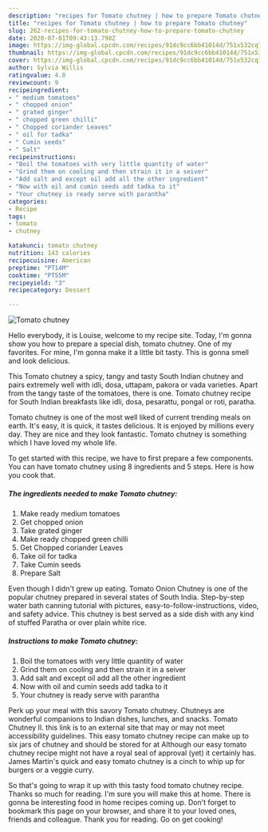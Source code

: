 ```yaml
---
description: "recipes for Tomato chutney | how to prepare Tomato chutney"
title: "recipes for Tomato chutney | how to prepare Tomato chutney"
slug: 262-recipes-for-tomato-chutney-how-to-prepare-tomato-chutney
date: 2020-07-01T09:43:13.798Z
image: https://img-global.cpcdn.com/recipes/91dc9cc6bb41014d/751x532cq70/tomato-chutney-recipe-main-photo.jpg
thumbnail: https://img-global.cpcdn.com/recipes/91dc9cc6bb41014d/751x532cq70/tomato-chutney-recipe-main-photo.jpg
cover: https://img-global.cpcdn.com/recipes/91dc9cc6bb41014d/751x532cq70/tomato-chutney-recipe-main-photo.jpg
author: Sylvia Willis
ratingvalue: 4.8
reviewcount: 9
recipeingredient:
- " medium tomatoes"
- " chopped onion"
- " grated ginger"
- " chopped green chilli"
- " Chopped coriander Leaves"
- " oil for tadka"
- " Cumin seeds"
- " Salt"
recipeinstructions:
- "Boil the tomatoes with very little quantity of water"
- "Grind them on cooling and then strain it in a seiver"
- "Add salt and except oil add all the other ingredient"
- "Now with oil and cumin seeds add tadka to it"
- "Your chutney is ready serve with parantha"
categories:
- Recipe
tags:
- tomato
- chutney

katakunci: tomato chutney 
nutrition: 143 calories
recipecuisine: American
preptime: "PT14M"
cooktime: "PT55M"
recipeyield: "3"
recipecategory: Dessert

---
```



![Tomato chutney](https://img-global.cpcdn.com/recipes/91dc9cc6bb41014d/751x532cq70/tomato-chutney-recipe-main-photo.jpg)

Hello everybody, it is Louise, welcome to my recipe site. Today, I'm gonna show you how to prepare a special dish, tomato chutney. One of my favorites. For mine, I'm gonna make it a little bit tasty. This is gonna smell and look delicious.

This Tomato chutney a spicy, tangy and tasty South Indian chutney and pairs extremely well with idli, dosa, uttapam, pakora or vada varieties. Apart from the tangy taste of the tomatoes, there is one. Tomato chutney recipe for South Indian breakfasts like idli, dosa, pesarattu, pongal or roti, paratha.

Tomato chutney is one of the most well liked of current trending meals on earth. It's easy, it is quick, it tastes delicious. It is enjoyed by millions every day. They are nice and they look fantastic. Tomato chutney is something which I have loved my whole life.


To get started with this recipe, we have to first prepare a few components. You can have tomato chutney using 8 ingredients and 5 steps. Here is how you cook that.

<!--inarticleads1-->

##### The ingredients needed to make Tomato chutney:

1. Make ready  medium tomatoes
1. Get  chopped onion
1. Take  grated ginger
1. Make ready  chopped green chilli
1. Get  Chopped coriander Leaves
1. Take  oil for tadka
1. Take  Cumin seeds
1. Prepare  Salt


Even though I didn&#39;t grew up eating. Tomato Onion Chutney is one of the popular chutney prepared in several states of South India. Step-by-step water bath canning tutorial with pictures, easy-to-follow-instructions, video, and safety advice. This chutney is best served as a side dish with any kind of stuffed Paratha or over plain white rice. 

<!--inarticleads2-->

##### Instructions to make Tomato chutney:

1. Boil the tomatoes with very little quantity of water
1. Grind them on cooling and then strain it in a seiver
1. Add salt and except oil add all the other ingredient
1. Now with oil and cumin seeds add tadka to it
1. Your chutney is ready serve with parantha


Perk up your meal with this savory Tomato chutney. Chutneys are wonderful companions to Indian dishes, lunches, and snacks. Tomato Chutney II. this link is to an external site that may or may not meet accessibility guidelines. This easy tomato chutney recipe can make up to six jars of chutney and should be stored for at Although our easy tomato chutney recipe might not have a royal seal of approval (yet) it certainly has. James Martin&#39;s quick and easy tomato chutney is a cinch to whip up for burgers or a veggie curry. 

So that's going to wrap it up with this tasty food tomato chutney recipe. Thanks so much for reading. I'm sure you will make this at home. There is gonna be interesting food in home recipes coming up. Don't forget to bookmark this page on your browser, and share it to your loved ones, friends and colleague. Thank you for reading. Go on get cooking!

